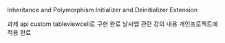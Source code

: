 Inheritance and Polymorphism
Initializer and Deinitializer
Extension

과제 api custom tableviewcell로 구현 완료
날씨앱 관련 강의 내용 개인프로젝트에 적용 완료

